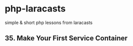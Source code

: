 # php-laracasts

simple &amp; short php lessons from laracasts

## 35. Make Your First Service Container
